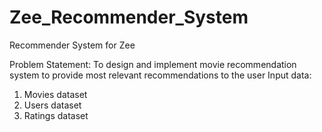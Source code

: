 # Zee_Recommender_System
Recommender System for Zee

Problem Statement:
To design and implement movie recommendation system to provide most relevant recommendations to the user
Input data:
1. Movies dataset
2. Users dataset
3. Ratings dataset
